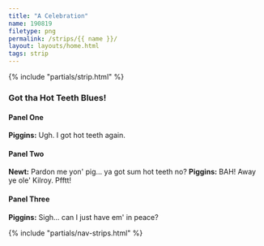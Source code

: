 ```yaml
---
title: "A Celebration"
name: 190819
filetype: png
permalink: /strips/{{ name }}/
layout: layouts/home.html
tags: strip
---
```


{% include "partials/strip.html" %}


<div markdown="1" class="script sr-only">

### Got tha Hot Teeth Blues!

#### Panel One
**Piggins:** Ugh. I got hot teeth again.

#### Panel Two
**Newt:** Pardon me yon' pig... ya got sum hot teeth no?
**Piggins:** BAH! Away ye ole' Kilroy. Pfftt!

#### Panel Three
**Piggins:** Sigh... can I just have em' in peace?

</div>

{% include "partials/nav-strips.html" %}

